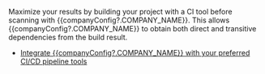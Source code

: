 Maximize your results by building your project with a CI tool before scanning with {{companyConfig?.COMPANY_NAME}}. This allows {{companyConfig?.COMPANY_NAME}} to obtain both direct and transitive dependencies from the build result.

- [Integrate {{companyConfig?.COMPANY_NAME}} with your preferred CI/CD pipeline tools](#)
